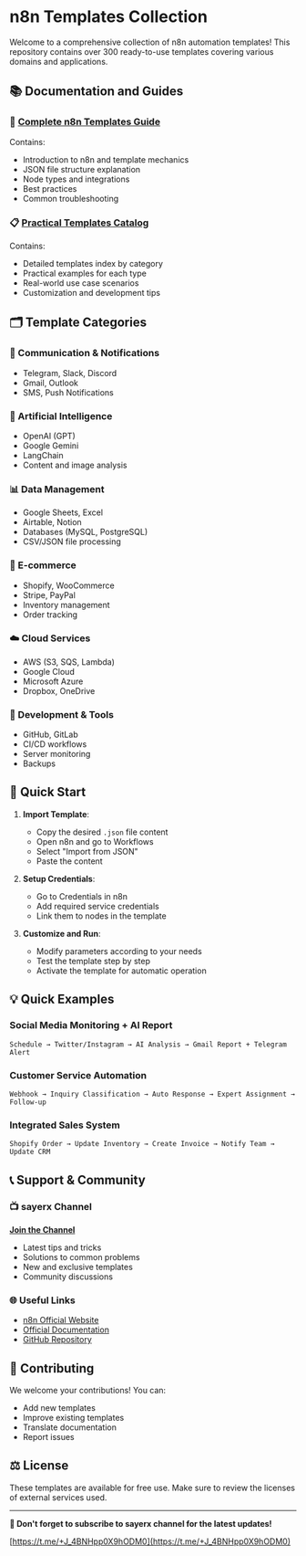 # n8n Templates Collection

Welcome to a comprehensive collection of n8n automation templates! This repository contains over 300 ready-to-use templates covering various domains and applications.

## 📚 Documentation and Guides

### 📖 [Complete n8n Templates Guide](./n8n_templates_guide_en.md)
Contains:
- Introduction to n8n and template mechanics
- JSON file structure explanation
- Node types and integrations
- Best practices
- Common troubleshooting

### 📋 [Practical Templates Catalog](./templates_catalog_en.md)
Contains:
- Detailed templates index by category
- Practical examples for each type
- Real-world use case scenarios
- Customization and development tips

## 🗂️ Template Categories

### 📱 Communication & Notifications
- Telegram, Slack, Discord
- Gmail, Outlook
- SMS, Push Notifications

### 🤖 Artificial Intelligence
- OpenAI (GPT)
- Google Gemini
- LangChain
- Content and image analysis

### 📊 Data Management
- Google Sheets, Excel
- Airtable, Notion
- Databases (MySQL, PostgreSQL)
- CSV/JSON file processing

### 🛒 E-commerce
- Shopify, WooCommerce
- Stripe, PayPal
- Inventory management
- Order tracking

### ☁️ Cloud Services
- AWS (S3, SQS, Lambda)
- Google Cloud
- Microsoft Azure
- Dropbox, OneDrive

### 🔧 Development & Tools
- GitHub, GitLab
- CI/CD workflows
- Server monitoring
- Backups

## 🚀 Quick Start

1. **Import Template**:
   - Copy the desired `.json` file content
   - Open n8n and go to Workflows
   - Select "Import from JSON"
   - Paste the content

2. **Setup Credentials**:
   - Go to Credentials in n8n
   - Add required service credentials
   - Link them to nodes in the template

3. **Customize and Run**:
   - Modify parameters according to your needs
   - Test the template step by step
   - Activate the template for automatic operation

## 💡 Quick Examples

### Social Media Monitoring + AI Report
```
Schedule → Twitter/Instagram → AI Analysis → Gmail Report + Telegram Alert
```

### Customer Service Automation
```
Webhook → Inquiry Classification → Auto Response → Expert Assignment → Follow-up
```

### Integrated Sales System
```
Shopify Order → Update Inventory → Create Invoice → Notify Team → Update CRM
```

## 📞 Support & Community

### 📺 sayerx Channel
**[Join the Channel](https://t.me/+J_4BNHpp0X9hODM0)**
- Latest tips and tricks
- Solutions to common problems
- New and exclusive templates
- Community discussions

### 🌐 Useful Links
- [n8n Official Website](https://n8n.io)
- [Official Documentation](https://docs.n8n.io)
- [GitHub Repository](https://github.com/n8n-io/n8n)

## 📝 Contributing

We welcome your contributions! You can:
- Add new templates
- Improve existing templates
- Translate documentation
- Report issues

## ⚖️ License

These templates are available for free use. Make sure to review the licenses of external services used.

---

**🔔 Don't forget to subscribe to sayerx channel for the latest updates!**

[https://t.me/+J_4BNHpp0X9hODM0](https://t.me/+J_4BNHpp0X9hODM0)